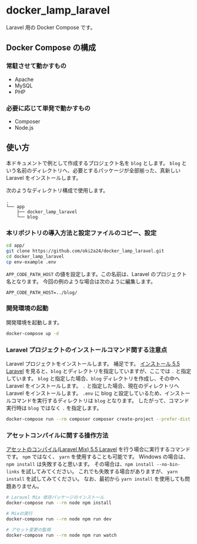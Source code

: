 # docker_lamp_laravel
Laravel 用の Docker Compose です。

## Docker Compose の構成
### 常駐させて動かすもの
- Apache
- MySQL
- PHP

### 必要に応じて単発で動かすもの
- Composer
- Node.js

## 使い方
本ドキュメントで例として作成するプロジェクト名を `blog` とします。
`blog` という名前のディレクトリへ、必要とするパッケージが全部揃った、真新しい Laravel をインストールします。

次のようなディレクトリ構成で使用します。

```
.
└── app
    ├── docker_lamp_laravel
    └── blog
```

### 本リポジトリの導入方法と設定ファイルのコピー、設定
```bash
cd app/
git clone https://github.com/oki2a24/docker_lamp_laravel.git
cd docker_lamp_laravel
cp env-example .env
```

`APP_CODE_PATH_HOST` の値を設定します。この名前は、Laravel のプロジェクト名となります。
今回の例のような場合は次のように編集します。

```
APP_CODE_PATH_HOST=../blog/
```

### 開発環境の起動
開発環境を起動します。

```bash
docker-compose up -d
```

### Laravel プロジェクトのインストールコマンド関する注意点
Laravel プロジェクトをインストールします。
補足です。
[インストール 5.5 Laravel](https://readouble.com/laravel/5.5/ja/installation.html) を見ると、`blog` とディレクトリを指定していますが、ここでは `.` と指定しています。
`blog` と指定した場合、`blog` ディレクトリを作成し、その中へ Laravel をインストールします。
`.` と指定した場合、現在のディレクトリへ Laravel をインストールします。
`.env` に blog と設定しているため、インストールコマンドを実行するディレクトリは `blog` となります。
したがって、コマンド実行時は `blog` ではなく `.` を指定します。

```bash
docker-compose run --rm composer composer create-project --prefer-dist laravel/laravel . "5.5.*"
```

### アセットコンパイルに関する操作方法
[アセットのコンパイル(Laravel Mix) 5.5 Laravel](https://readouble.com/laravel/5.5/ja/mix.html) を行う場合に実行するコマンドです。
`npm` ではなく、 `yarn` を使用することも可能です。
Windows の場合は、`npm install` は失敗すると思います。
その場合は、`npm install --no-bin-links` を試してみてください。
これでも失敗する場合がありますが、 `yarn install` を試してみてください。
なお、最初から `yarn install` を使用しても問題ありません。

```bash
# Laravel Mix 依存パッケージのインストール
docker-compose run --rm node npm install

# Mixの実行
docker-compose run --rm node npm run dev

# アセット変更の監視
docker-compose run --rm node npm run watch
```
